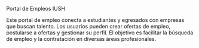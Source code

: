 Portal de Empleos IUSH

Este portal de empleo conecta a estudiantes y egresados con empresas que buscan talento. Los usuarios pueden crear ofertas de empleo, postularse a ofertas y gestionar su perfil. El objetivo es facilitar la búsqueda de empleo y la contratación en diversas áreas profesionales.
